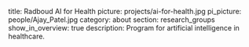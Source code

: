 title: Radboud AI for Health
picture: projects/ai-for-health.jpg
pi_picture: people/Ajay_Patel.jpg 
category: about
section: research_groups
show_in_overview: true
description: Program for artificial intelligence in healthcare.